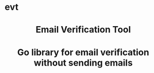 # evt
<div align="center">

# **Email Verification Tool** 

# **Go library for email verification without sending emails**

</div>
